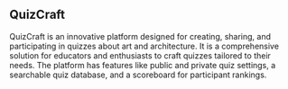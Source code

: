 ## QuizCraft

QuizCraft is an innovative platform designed for creating, sharing, and participating in quizzes about art and architecture. It is a comprehensive solution for educators and enthusiasts to craft quizzes tailored to their needs. The platform has features like public and private quiz settings, a searchable quiz database, and a scoreboard for participant rankings.